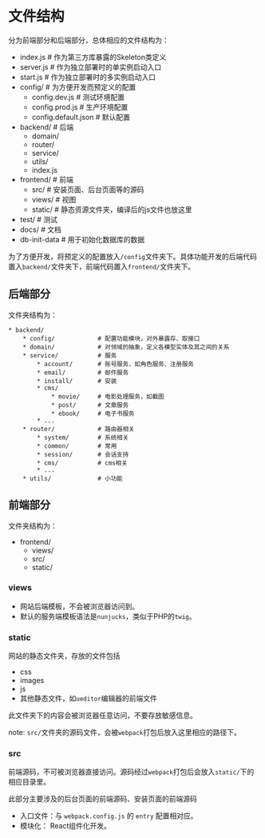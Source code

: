 # 文件结构

分为前端部分和后端部分，总体相应的文件结构为：

* index.js                   # 作为第三方库暴露的Skeleton类定义
* server.js                  # 作为独立部署时的单实例启动入口
* start.js                   # 作为独立部署时的多实例启动入口
* config/                    # 为方便开发而预定义的配置
    * config.dev.js          # 测试环境配置
    * config.prod.js         # 生产环境配置
    * config.default.json    # 默认配置
* backend/                   # 后端
    * domain/
    * router/
    * service/
    * utils/
    * index.js
* frontend/                  # 前端
    * src/                   # 安装页面、后台页面等的源码
    * views/                 # 视图
    * static/                # 静态资源文件夹，编译后的js文件也放这里
* test/                      # 测试
* docs/                      # 文档
* db-init-data               # 用于初始化数据库的数据

为了方便开发，将预定义的配置放入`/config`文件夹下。具体功能开发的后端代码置入`backend/`文件夹下，前端代码置入`frontend/`文件夹下。

## 后端部分

文件夹结构为：
```
* backend/
    * config/            # 配置功能模块，对外暴露存、取接口
    * domain/            # 对领域的抽象，定义各模型实体及其之间的关系
    * service/           # 服务
        * account/       # 账号服务，如角色服务、注册服务
        * email/         # 邮件服务
        * install/       # 安装
        * cms/
            * movie/     # 电影处理服务，如截图
            * post/      # 文章服务
            * ebook/     # 电子书服务
        * ...
    * router/            # 路由器相关
        * system/        # 系统相关
        * common/        # 常用
        * session/       # 会话支持
        * cms/           # cms相关
        * ...
    * utils/             # 小功能
```

## 前端部分

文件夹结构为：

* frontend/
    * views/
    * src/
    * static/

### views

* 网站后端模板，不会被浏览器访问到。
* 默认的服务端模板语法是`nunjucks`，类似于PHP的`twig`。

### static

网站的静态文件夹，存放的文件包括

* css
* images
* js
* 其他静态文件，如`ueditor`编辑器的前端文件

此文件夹下的内容会被浏览器任意访问，不要存放敏感信息。

note: `src/`文件夹的源码文件，会被`webpack`打包后放入这里相应的路径下。

### src

前端源码，不可被浏览器直接访问。源码经过`webpack`打包后会放入`static/`下的相应目录里。

此部分主要涉及的后台页面的前端源码、安装页面的前端源码

* 入口文件：与 `webpack.config.js` 的 `entry` 配置相对应。
* 模块化： React组件化开发。